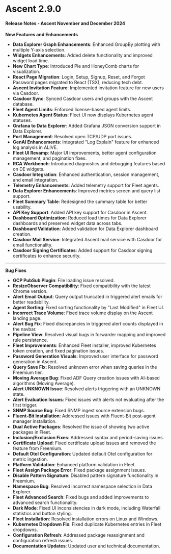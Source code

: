 # Ascent 2.9.0

#### Release Notes - Ascent November and December 2024

**New Features and Enhancements**

* **Data Explorer Graph Enhancements**: Enhanced GroupBy plotting with multiple Y-axis selection.
* **Widgets Enhancements**: Added delete functionality and improved widget load time.
* **New Chart Type**: Introduced Pie and HoneyComb charts for visualization.
* **React Page Migration**: Login, Setup, Signup, Reset, and Forgot Password pages migrated to React (TSX), reducing tech debt.
* **Ascent Invitation Feature**: Implemented invitation feature for new users via Casdoor.
* **Casdoor Sync**: Synced Casdoor users and groups with the Ascent database.
* **Fleet Agent Limits**: Enforced license-based agent limits.
* **Kubernetes Agent Status**: Fleet UI now displays Kubernetes agent statuses.
* **Grafana to Data Explorer**: Added Grafana JSON conversion support in Data Explorer.
* **Port Management**: Resolved open TCP/UDP port issues.
* **GenAI Enhancements**: Integrated "Log Explain" feature for enhanced log analysis in ALIVE.
* **Fleet UI Revamp**: Major UI improvements, better agent configuration management, and pagination fixes.
* **RCA Workbench**: Introduced diagnostics and debugging features based on DE widgets.
* **Casdoor Integration**: Enhanced authentication, session management, and email integration.
* **Telemetry Enhancements**: Added telemetry support for Fleet agents.
* **Data Explorer Enhancements**: Improved metrics screen and query list support.
* **Fleet Summary Table**: Redesigned the summary table for better usability.
* **API Key Support**: Added API key support for Casdoor in Ascent.
* **Dashboard Optimization**: Reduced load times for Data Explorer dashboards and preserved widget data across tabs.
* **Dashboard Validation**: Added validation for Data Explorer dashboard creation.
* **Casdoor Mail Service**: Integrated Ascent mail service with Casdoor for email functionality.
* **Casdoor Signing Certificates**: Added support for Casdoor signing certificates to enhance security.

***

**Bug Fixes**

* **GCP PubSub Plugin**: File loading issue resolved.
* **ResizeObserver Compatibility**: Fixed compatibility with the latest Chrome version.
* **Alert Email Output**: Query output truncated in triggered alert emails for better readability.
* **Agent Sorting**: Fixed sorting functionality by "Last Modified" in Fleet UI.
* **Incorrect Trace Volume**: Fixed trace volume display on the Ascent landing page.
* **Alert Bug Fix**: Fixed discrepancies in triggered alert counts displayed in the navbar.
* **Pipeline View**: Resolved visual bugs in forwarder mapping and improved rule persistence.
* **Fleet Improvements**: Enhanced Fleet installer, improved Kubernetes token creation, and fixed pagination issues.
* **Password Generation Visuals**: Improved user interface for password generation in Ascent.
* **Query Save Fix**: Resolved unknown error when saving queries in the Freemium tier.
* **Moving Average Bug**: Fixed ADF Query creation issues with AI-based algorithms (Moving Average).
* **Alert UNKNOWN Issue**: Resolved alerts triggering with an UNKNOWN state.
* **Alert Evaluation Issues**: Fixed issues with alerts not evaluating after the first trigger.
* **SNMP Source Bug**: Fixed SNMP ingest source extension bugs.
* **Fluent-Bit Installation**: Addressed issues with Fluent-Bit post-agent manager installation.
* **Dual Active Packages**: Resolved the issue of showing two active packages in Fleet.
* **Inclusion/Exclusion Fixes**: Addressed syntax and period-saving issues.
* **Certificate Upload**: Fixed certificate upload issues and removed the feature from Freemium.
* **Default Otel Configuration**: Updated default Otel configuration for metric ingestion.
* **Platform Validation**: Enhanced platform validation in Fleet.
* **Fleet Assign Package Error**: Fixed package assignment issues.
* **Disable Pattern Signature**: Disabled pattern signature functionality in Freemium.
* **Namespace Bug**: Resolved incorrect namespace selection in Data Explorer.
* **Fleet Advanced Search**: Fixed bugs and added improvements to advanced search functionality.
* **Dark Mode**: Fixed UI inconsistencies in dark mode, including Waterfall statistics and button styling.
* **Fleet Installation**: Resolved installation errors on Linux and Windows.
* **Kubernetes Dropdown Fix**: Fixed duplicate Kubernetes entries in Fleet dropdowns.
* **Configuration Refresh**: Addressed package reassignment and configuration refresh issues.
* **Documentation Updates**: Updated user and technical documentation.

